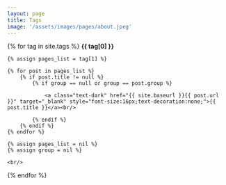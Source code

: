 ```yaml
---
layout: page
title: Tags
image: '/assets/images/pages/about.jpeg'
---
```


<div>
{% for tag in site.tags %}
    <span style="font-weight:bold;">{{ tag[0] }}</span>
    <br/>
    
    {% assign pages_list = tag[1] %}
    
    {% for post in pages_list %}
        {% if post.title != null %}
            {% if group == null or group == post.group %}
            
                <a class="text-dark" href="{{ site.baseurl }}{{ post.url }}" target="_blank" style="font-size:16px;text-decoration:none;">{{ post.title }}</a><br/>
                
            {% endif %}
        {% endif %}
    {% endfor %}
    
    {% assign pages_list = nil %}
    {% assign group = nil %}
    
    <br/>
{% endfor %}
</div>